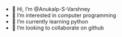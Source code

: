 - 👋 Hi, I’m @Anukalp-S-Varshney
- 👀 I’m interested in computer programming
- 🌱 I’m currently learning python
- 💞️ I’m looking to collaborate on github

<!---
Anukalp-S-Varshney/Anukalp-S-Varshney is a ✨ special ✨ repository because its `README.md` (this file) appears on your GitHub profile.
You can click the Preview link to take a look at your changes.
--->

